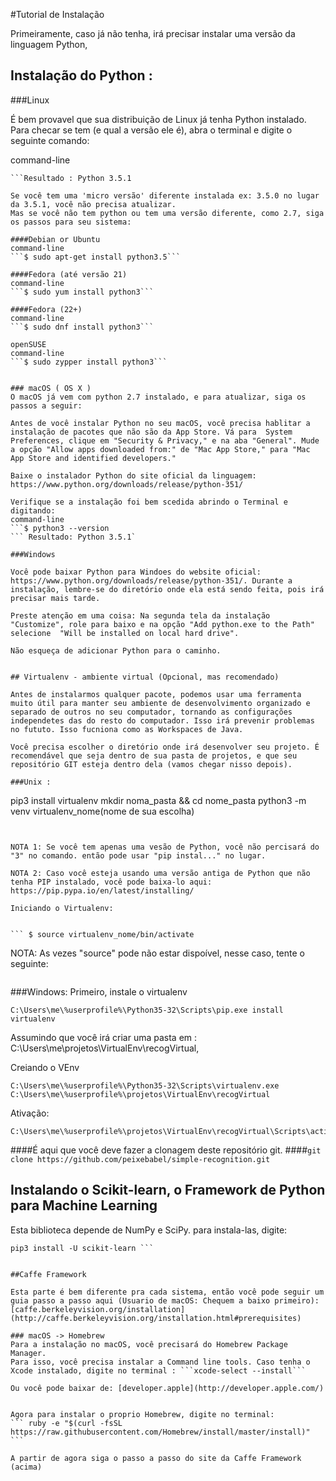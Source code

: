 #Tutorial de Instalação

Primeiramente, caso já não tenha, irá precisar instalar uma versão da linguagem Python,

## Instalação do Python :

###Linux

É bem provavel que sua distribuição de Linux já tenha Python instalado. Para checar se tem (e qual a versão ele é), abra o terminal e digite o seguinte comando:

command-line
```$ python3 --version
```Resultado : Python 3.5.1

Se você tem uma 'micro versão' diferente instalada ex: 3.5.0 no lugar da 3.5.1, você não precisa atualizar.
Mas se você não tem python ou tem uma versão diferente, como 2.7, siga os passos para seu sistema:

####Debian or Ubuntu
command-line
```$ sudo apt-get install python3.5```

####Fedora (até versão 21)
command-line
```$ sudo yum install python3```

####Fedora (22+)
command-line
```$ sudo dnf install python3```

openSUSE
command-line
```$ sudo zypper install python3```


### macOS ( OS X )
O macOS já vem com python 2.7 instalado, e para atualizar, siga os passos a seguir:

Antes de você instalar Python no seu macOS, você precisa hablitar a instalação de pacotes que não são da App Store. Vá para  System Preferences, clique em "Security & Privacy," e na aba "General". Mude a opção "Allow apps downloaded from:" de "Mac App Store," para "Mac App Store and identified developers."

Baixe o instalador Python do site oficial da linguagem:  https://www.python.org/downloads/release/python-351/

Verifique se a instalação foi bem scedida abrindo o Terminal e digitando:
command-line
```$ python3 --version
``` Resultado: Python 3.5.1`

###Windows

Você pode baixar Python para Windoes do website oficial:
https://www.python.org/downloads/release/python-351/. Durante a instalação, lembre-se do diretório onde ela está sendo feita, pois irá precisar mais tarde.

Preste atenção em uma coisa: Na segunda tela da instalação "Customize", role para baixo e na opção "Add python.exe to the Path" selecione  "Will be installed on local hard drive".

Não esqueça de adicionar Python para o caminho.


## Virtualenv - ambiente virtual (Opcional, mas recomendado)

Antes de instalarmos qualquer pacote, podemos usar uma ferramenta muito útil para manter seu ambiente de desenvolvimento organizado e separado de outros no seu computador, tornando as configurações independetes das do resto do computador. Isso irá prevenir problemas no fututo. Isso fucniona como as Workspaces de Java.

Você precisa escolher o diretório onde irá desenvolver seu projeto. É recomendável que seja dentro de sua pasta de projetos, e que seu repositório GIT esteja dentro dela (vamos chegar nisso depois).

###Unix :

``` 
pip3 install virtualenv
mkdir noma_pasta && cd nome_pasta
python3 -m venv virtualenv_nome(nome de sua escolha)
```


NOTA 1: Se você tem apenas uma vesão de Python, você não percisará do "3" no comando. então pode usar "pip instal..." no lugar.

NOTA 2: Caso você esteja usando uma versão antiga de Python que não tenha PIP instalado, você pode baixa-lo aqui: https://pip.pypa.io/en/latest/installing/

Iniciando o Virtualenv:


``` $ source virtualenv_nome/bin/activate
```

NOTA: As vezes "source" pode não estar dispoível, nesse caso, tente o seguinte:

``` $ . virtualenv_nome/bin/activate
```



###Windows:
Primeiro, instale o virtualenv 
```
C:\Users\me\%userprofile%\Python35-32\Scripts\pip.exe install virtualenv
```

Assumindo que você irá criar uma pasta em : C:\Users\me\projetos\VirtualEnv\recogVirtual, 

Creiando o VEnv
```
C:\Users\me\%userprofile%\Python35-32\Scripts\virtualenv.exe C:\Users\me\%userprofile%\projetos\VirtualEnv\recogVirtual
```

Ativação: 
```
C:\Users\me\%userprofile%\projetos\VirtualEnv\recogVirtual\Scripts\activate
```


####É aqui que você deve fazer a clonagem deste repositório git.
####```git clone https://github.com/peixebabel/simple-recognition.git```


## Instalando o Scikit-learn, o Framework de Python para Machine Learning

Esta biblioteca depende de NumPy e SciPy. para instala-las, digite:

``` pip3 install NumPy SciPy
pip3 install -U scikit-learn ```


##Caffe Framework

Esta parte é bem diferente pra cada sistema, então você pode seguir um guia passo a passo aqui (Usuario de macOS: Chequem a baixo primeiro): [caffe.berkeleyvision.org/installation](http://caffe.berkeleyvision.org/installation.html#prerequisites)

### macOS -> Homebrew
Para a instalação no macOS, você precisará do Homebrew Package Manager.
Para isso, você precisa instalar a Command line tools. Caso tenha o Xcode instalado, digite no terminal : ```xcode-select --install```

Ou você pode baixar de: [developer.apple](http://developer.apple.com/)


Agora para instalar o proprio Homebrew, digite no terminal:
``` ruby -e "$(curl -fsSL https://raw.githubusercontent.com/Homebrew/install/master/install)" ```

A partir de agora siga o passo a passo do site da Caffe Framework (acima)
